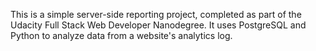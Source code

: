 This is a simple server-side reporting project, completed as part of the Udacity
Full Stack Web Developer Nanodegree. It uses PostgreSQL and Python to analyze
data from a website's analytics log.

